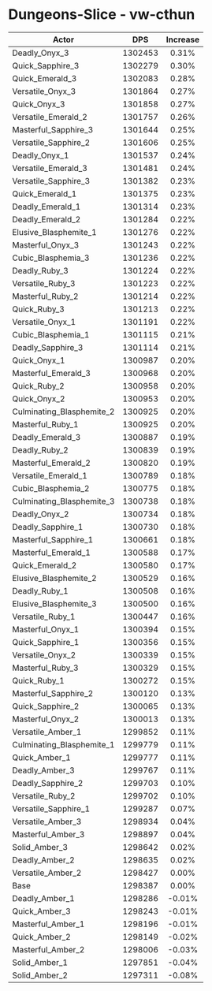# Dungeons-Slice - vw-cthun
| Actor | DPS | Increase |
|---|:---:|:---:|
|Deadly_Onyx_3|1302453|0.31%|
|Quick_Sapphire_3|1302279|0.30%|
|Quick_Emerald_3|1302083|0.28%|
|Versatile_Onyx_3|1301864|0.27%|
|Quick_Onyx_3|1301858|0.27%|
|Versatile_Emerald_2|1301757|0.26%|
|Masterful_Sapphire_3|1301644|0.25%|
|Versatile_Sapphire_2|1301606|0.25%|
|Deadly_Onyx_1|1301537|0.24%|
|Versatile_Emerald_3|1301481|0.24%|
|Versatile_Sapphire_3|1301382|0.23%|
|Quick_Emerald_1|1301375|0.23%|
|Deadly_Emerald_1|1301314|0.23%|
|Deadly_Emerald_2|1301284|0.22%|
|Elusive_Blasphemite_1|1301276|0.22%|
|Masterful_Onyx_3|1301243|0.22%|
|Cubic_Blasphemia_3|1301236|0.22%|
|Deadly_Ruby_3|1301224|0.22%|
|Versatile_Ruby_3|1301223|0.22%|
|Masterful_Ruby_2|1301214|0.22%|
|Quick_Ruby_3|1301213|0.22%|
|Versatile_Onyx_1|1301191|0.22%|
|Cubic_Blasphemia_1|1301115|0.21%|
|Deadly_Sapphire_3|1301114|0.21%|
|Quick_Onyx_1|1300987|0.20%|
|Masterful_Emerald_3|1300968|0.20%|
|Quick_Ruby_2|1300958|0.20%|
|Quick_Onyx_2|1300953|0.20%|
|Culminating_Blasphemite_2|1300925|0.20%|
|Masterful_Ruby_1|1300925|0.20%|
|Deadly_Emerald_3|1300887|0.19%|
|Deadly_Ruby_2|1300839|0.19%|
|Masterful_Emerald_2|1300820|0.19%|
|Versatile_Emerald_1|1300789|0.18%|
|Cubic_Blasphemia_2|1300775|0.18%|
|Culminating_Blasphemite_3|1300738|0.18%|
|Deadly_Onyx_2|1300734|0.18%|
|Deadly_Sapphire_1|1300730|0.18%|
|Masterful_Sapphire_1|1300661|0.18%|
|Masterful_Emerald_1|1300588|0.17%|
|Quick_Emerald_2|1300580|0.17%|
|Elusive_Blasphemite_2|1300529|0.16%|
|Deadly_Ruby_1|1300508|0.16%|
|Elusive_Blasphemite_3|1300500|0.16%|
|Versatile_Ruby_1|1300447|0.16%|
|Masterful_Onyx_1|1300394|0.15%|
|Quick_Sapphire_1|1300356|0.15%|
|Versatile_Onyx_2|1300339|0.15%|
|Masterful_Ruby_3|1300329|0.15%|
|Quick_Ruby_1|1300272|0.15%|
|Masterful_Sapphire_2|1300120|0.13%|
|Quick_Sapphire_2|1300065|0.13%|
|Masterful_Onyx_2|1300013|0.13%|
|Versatile_Amber_1|1299852|0.11%|
|Culminating_Blasphemite_1|1299779|0.11%|
|Quick_Amber_1|1299777|0.11%|
|Deadly_Amber_3|1299767|0.11%|
|Deadly_Sapphire_2|1299703|0.10%|
|Versatile_Ruby_2|1299702|0.10%|
|Versatile_Sapphire_1|1299287|0.07%|
|Versatile_Amber_3|1298934|0.04%|
|Masterful_Amber_3|1298897|0.04%|
|Solid_Amber_3|1298642|0.02%|
|Deadly_Amber_2|1298635|0.02%|
|Versatile_Amber_2|1298427|0.00%|
|Base|1298387|0.00%|
|Deadly_Amber_1|1298286|-0.01%|
|Quick_Amber_3|1298243|-0.01%|
|Masterful_Amber_1|1298196|-0.01%|
|Quick_Amber_2|1298149|-0.02%|
|Masterful_Amber_2|1298006|-0.03%|
|Solid_Amber_1|1297851|-0.04%|
|Solid_Amber_2|1297311|-0.08%|
